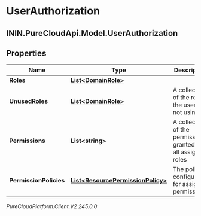 # UserAuthorization

## ININ.PureCloudApi.Model.UserAuthorization

## Properties

|Name | Type | Description | Notes|
|------------ | ------------- | ------------- | -------------|
| **Roles** | [**List&lt;DomainRole&gt;**](DomainRole) |  | [optional] |
| **UnusedRoles** | [**List&lt;DomainRole&gt;**](DomainRole) | A collection of the roles the user is not using | [optional] |
| **Permissions** | **List&lt;string&gt;** | A collection of the permissions granted by all assigned roles | [optional] |
| **PermissionPolicies** | [**List&lt;ResourcePermissionPolicy&gt;**](ResourcePermissionPolicy) | The policies configured for assigned permissions. | [optional] |



_PureCloudPlatform.Client.V2 245.0.0_
